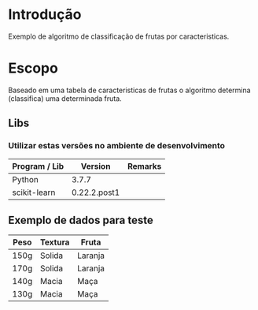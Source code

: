 # Introdução 
Exemplo de algoritmo de classificação de frutas por caracteristicas.

# Escopo
Baseado em uma tabela de caracteristicas de frutas o algoritmo determina 
(classifica) uma determinada fruta.

## Libs
### Utilizar estas versões no ambiente de desenvolvimento
| Program / Lib | Version      | Remarks |
| ------------- | ------------ | ------- |
| Python        | 3.7.7        |         |
| scikit-learn  | 0.22.2.post1 |         |

## Exemplo de dados para teste
| Peso | Textura | Fruta   |
| ---- | ------- | ------- |
| 150g | Solida  | Laranja |
| 170g | Solida  | Laranja |
| 140g | Macia   | Maça    |
| 130g | Macia   | Maça    |
